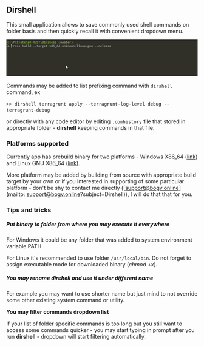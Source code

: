 ## Dirshell

This small application allows to save commonly used shell commands on folder basis and then quickly recall it with convenient dropdown menu.

![](https://raw.githubusercontent.com/bogvak/dirshell/master/img/demoopt.gif)

Commands may be added to list prefixing command with `dirshell` command, ex

```shell
>> dirshell terragrunt apply --terragrunt-log-level debug --terragrunt-debug
```

or directly with any code editor by editing `.comhistory` file that stored in appropriate folder - **dirshell** keeping commands in that file.

### Platforms supported

Currently app has prebuild binary for two platforms - Windows X86_64 ([link](https://github.com/bogvak/dirshell/releases/latest/download/dirshell.exe)) and Linux GNU X86_64 ([link](https://github.com/bogvak/dirshell/releases/latest/download/dirshell)).

More platform may be added by building from source with appropriate build target by your own or if you interested in supporting of some particular platform - don't be shy to contact me directly ([support@bogv.online](mailto: support@bogv.online?subject=Dirshell)), I will do that that for you.

### Tips and tricks

##### Put binary to folder from where you may execute it everywhere

For Windows it could be any folder that was added to system environment variable PATH

For Linux it's recommended to use folder `/usr/local/bin`. Do not forget to assign executable mode for downloaded binary (*chmod +x*).

##### You may rename dirshell and use it under different name

For example you may want to use shorter name but just mind to not override some other existing system command or utility.

**You may filter commands dropdown list**

If your list of folder specific commands is too long but you still want to access some commands quicker - you may start typing in prompt after you run **dirshell** - dropdown will start filtering automatically.